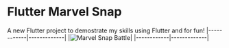 # Flutter Marvel Snap
A new Flutter project to demostrate my skills using Flutter and for fun!
|------------|-------------|
|![Marvel Snap Battle](gifs/battle_snap.gif)|
|------------|-------------|